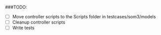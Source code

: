 

###TODO:
 -[ ] Move controller scripts to the Scripts folder in testcases/som3/models
 -[ ] Cleanup controller scripts
 -[ ] Write tests

